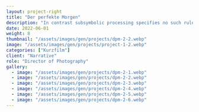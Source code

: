 ```yaml
---
layout: project-right
title: "Der perfekte Morgen"
description: "In contrast subsymbolic processing specifies no such rules a priori and relies on emergent properties of processing units"
date: 2022-06-01
weight: 8
thumbnail: "/assets/images/gen/projects/dpm-2-2.webp"
image: "/assets/images/gen/projects/project-1-2.webp"
categories: ["Kurzfilm"]
client: "Narrative"
role: "Director of Photography"
gallery:
  - image: "/assets/images/gen/projects/dpm-2-1.webp"
  - image: "/assets/images/gen/projects/dpm-2-2.webp"
  - image: "/assets/images/gen/projects/dpm-2-3.webp"
  - image: "/assets/images/gen/projects/dpm-2-4.webp"
  - image: "/assets/images/gen/projects/dpm-2-5.webp"
  - image: "/assets/images/gen/projects/dpm-2-6.webp"
---
```


